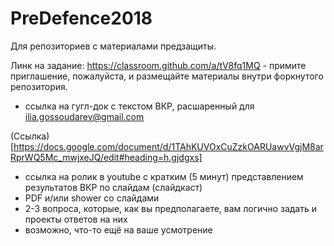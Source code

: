 # PreDefence2018
Для репозиториев с материалами предзащиты.

Линк на задание: https://classroom.github.com/a/tV8fq1MQ - примите приглашение, пожалуйста, и размещайте материалы внутри форкнутого репозитория.

* ссылка на гугл-док c текстом ВКР, расшаренный для ilia.gossoudarev@gmail.com

(Ссылка) [https://docs.google.com/document/d/1TAhKUVOxCuZzkOARUawvVgjM8arRprWQ5Mc_mwjxeJQ/edit#heading=h.gjdgxs]

* ccылка на ролик в youtube с кратким (5 минут) представлением результатов ВКР по слайдам (слайдкаст)
* PDF и/или shower со слайдами
* 2-3 вопроса, которые, как вы предполагаете, вам логично задать и проекты ответов на них
* возможно, что-то ещё на ваше усмотрение  
